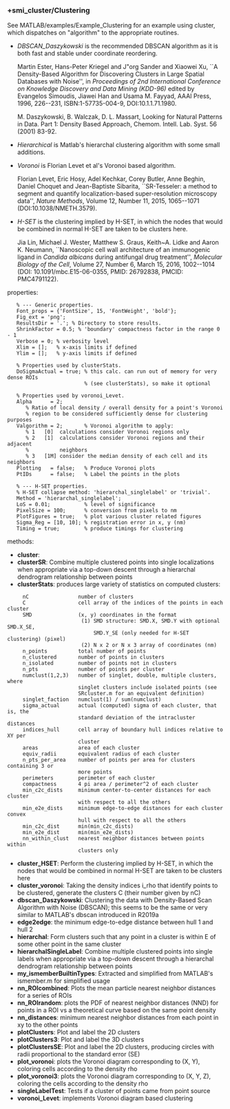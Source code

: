 ### +smi_cluster/Clustering

See MATLAB/examples/Example_Clustering for an example using cluster, which
dispatches on "algorithm" to the appropriate routines.

- *DBSCAN_Daszykowski* is the recommended DBSCAN algorithm as it is both fast
  and stable under coordinate reordering.

  Martin Ester, Hans-Peter Kriegel and J\"org Sander and Xiaowei Xu, ``A
  Density-Based Algorithm for Discovering Clusters in Large Spatial Databases
  with Noise'', in _Proceedings of 2nd International Conference on Knowledge
  Discovery and Data Mining (KDD-96)_ edited by Evangelos Simoudis, Jiawei Han
  and Usama M. Fayyad, AAAI Press, 1996, 226--231, ISBN:1-57735-004-9,
  DOI:10.1.1.71.1980.

  M. Daszykowski, B. Walczak, D. L. Massart, Looking for Natural Patterns in
  Data. Part 1: Density Based Approach, Chemom. Intell. Lab. Syst. 56 (2001)
  83-92. 

- *Hierarchical* is Matlab's hierarchal clustering algorithm with some small
  additions.

- *Voronoi* is Florian Levet et al's Voronoi based algorithm.

  Florian Levet, Eric Hosy, Adel Kechkar, Corey Butler, Anne Beghin, Daniel
  Choquet and Jean-Baptiste Sibarita, ``SR-Tesseler: a method to segment and
  quantify localization-based super-resolution microscopy data'', _Nature
  Methods_, Volume 12, Number 11, 2015, 1065--1071 (DOI:10.1038/NMETH.3579).

- *H-SET* is the clustering implied by H-SET, in which the nodes that would be
  combined in normal H-SET are taken to be clusters here.

  Jia Lin, Michael J. Wester, Matthew S. Graus, Keith~A. Lidke and Aaron K.
  Neumann, ``Nanoscopic cell wall architecture of an immunogenic ligand in
  _Candida albicans_ during antifungal drug treatment'', _Molecular
  Biology of the Cell_, Volume 27, Number 6, March 15, 2016, 1002--1014
  (DOI: 10.1091/mbc.E15-06-0355, PMID: 26792838, PMCID: PMC4791122).

properties:
```
   % --- Generic properties.
   Font_props = {'FontSize', 15, 'FontWeight', 'bold'};
   Fig_ext = 'png';
   ResultsDir = '.'; % Directory to store results.
   ShrinkFactor = 0.5; % 'boundary' compactness factor in the range 0 - 1
   Verbose = 0; % verbosity level
   Xlim = [];   % x-axis limits if defined
   Ylim = [];   % y-axis limits if defined

   % Properties used by clusterStats.
   DoSigmaActual = true; % this calc. can run out of memory for very dense ROIs
                         % (see clusterStats), so make it optional

   % Properties used by voronoi_Levet.
   Alpha      = 2;
      % Ratio of local density / overall density for a point's Voronoi
      % region to be considered sufficiently dense for clustering purposes
   Valgorithm = 2;       % Voronoi algorithm to apply:
      % 1   [0]  calculations consider Voronoi regions only
      % 2   [1]  calculations consider Voronoi regions and their adjacent
      %          neighbors
      % 3   [1M] consider the median density of each cell and its neighbors
   Plotting   = false;   % Produce Voronoi plots
   PtIDs      = false;   % Label the points in the plots

   % --- H-SET properties.
   % H-SET collapse method: 'hierarchal_singlelabel' or 'trivial'.
   Method = 'hierarchal_singlelabel';
   LoS = 0.01;           % level of significance
   PixelSize = 100;      % conversion from pixels to nm
   PlotFigures = true;   % plot various cluster related figures
   Sigma_Reg = [10, 10]; % registration error in x, y (nm)
   Timing = true;        % produce timings for clustering
```
methods:
- **cluster**:
- **clusterSR**:
  Combine multiple clustered points into single localizations when appropriate
  via a top-down descent through a hierarchal dendrogram relationship between
  points
- **clusterStats**:
  produces large variety of statistics on computed clusters:
```
     nC                number of clusters
     C                 cell array of the indices of the points in each cluster
     SMD               (x, y) coordinates in the format
                        (1) SMD structure: SMD.X, SMD.Y with optional SMD.X_SE,
                            SMD.Y_SE (only needed for H-SET clustering) (pixel)
                        (2) N x 2 or N x 3 array of coordinates (nm)
     n_points          total number of points
     n_clustered       number of points in clusters
     n_isolated        number of points not in clusters
     n_pts             number of points per cluster
     numclust(1,2,3)   number of singlet, double, multiple clusters, where
                       singlet clusters include isolated points (see
                       SRcluster.m for an equivalent definition)
     singlet_faction   numclust(1) / sum(numclust)
     sigma_actual      actual (computed) sigma of each cluster, that is, the
                       standard deviation of the intracluster distances
     indices_hull      cell array of boundary hull indices relative to XY per
                       cluster
     areas             area of each cluster
     equiv_radii       equivalent radius of each cluster
     n_pts_per_area    number of points per area for clusters containing 3 or
                       more points
     perimeters        perimeter of each cluster
     compactness       4 pi area / perimeter^2 of each cluster
     min_c2c_dists     minimum center-to-center distances for each cluster
                       with respect to all the others
     min_e2e_dists     minimum edge-to-edge distances for each cluster convex
                       hull with respect to all the others
     min_c2c_dist      min(min_c2c_dists)
     min_e2e_dist      min(min_e2e_dists)
     nn_within_clust   nearest neighbor distances between points within
                       clusters only
```
- **cluster_HSET**:
  Perform the clustering implied by H-SET, in which the nodes that would be
  combined in normal H-SET are taken to be clusters here
- **cluster_voronoi**:
  Taking the density indices i_rho that identify points to be clustered, 
  generate the clusters C (their number given by nC)
- **dbscan_Daszykowski**:
  Clustering the data with Density-Based Scan Algorithm with Noise (DBSCAN);
  this seems to be the same or very similar to MATLAB's dbscan introduced in
  R2019a
- **edge2edge**:
  the minimum edge-to-edge distance between hull 1 and hull 2
- **hierarchal**:
  Form clusters such that any point in a cluster is within E of some other
  point in the same cluster
- **hierarchalSingleLabel**:
  Combine multiple clustered points into single labels when appropriate via a
  top-down descent through a hierarchal dendrogram relationship between points
- **my_ismemberBuiltinTypes**:
  Extracted and simplified from MATLAB's ismember.m for simplified usage
- **nn_ROIcombined**:
  Plots the mean particle nearest neighbor distances for a series of ROIs
- **nn_ROIrandom**:
  plots the PDF of nearest neighbor distances (NND) for points in a ROI vs a
  theoretical curve based on the same point density
- **nn_distances**:
  minimum nearest neighbor distances from each point in xy to the other points
- **plotClusters**:
  Plot and label the 2D clusters
- **plotClusters3**:
  Plot and label the 3D clusters
- **plotClustersSE**:
  Plot and label the 2D clusters, producing circles with radii proportional to
  the standard error (SE)
- **plot_voronoi**:
  plots the Voronoi diagram corresponding to (X, Y), coloring cells
  according to the density rho
- **plot_voronoi3**:
  plots the Voronoi diagram corresponding to (X, Y, Z), coloring
  the cells according to the density rho
- **singleLabelTest**:
  Tests if a cluster of points came from point source 
- **voronoi_Levet**:
  implements Voronoi diagram based clustering
